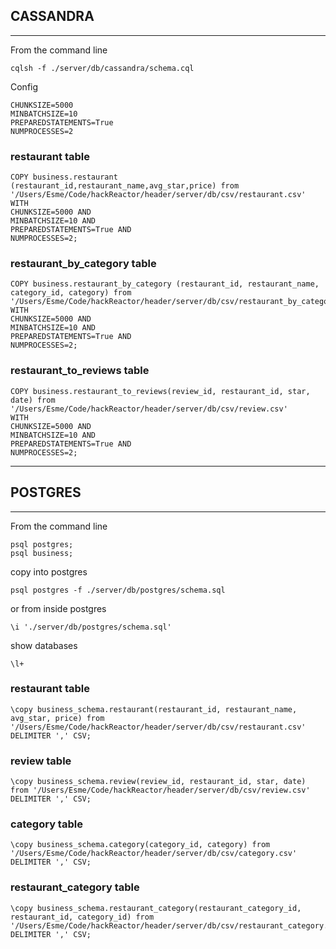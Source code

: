 ## CASSANDRA
------------
From the command line
```
cqlsh -f ./server/db/cassandra/schema.cql
```

Config
```
CHUNKSIZE=5000
MINBATCHSIZE=10
PREPAREDSTATEMENTS=True
NUMPROCESSES=2
```

### restaurant table
```
COPY business.restaurant (restaurant_id,restaurant_name,avg_star,price) from '/Users/Esme/Code/hackReactor/header/server/db/csv/restaurant.csv'
WITH
CHUNKSIZE=5000 AND
MINBATCHSIZE=10 AND
PREPAREDSTATEMENTS=True AND
NUMPROCESSES=2;
```
### restaurant_by_category table
```
COPY business.restaurant_by_category (restaurant_id, restaurant_name, category_id, category) from '/Users/Esme/Code/hackReactor/header/server/db/csv/restaurant_by_category.csv'
WITH
CHUNKSIZE=5000 AND
MINBATCHSIZE=10 AND
PREPAREDSTATEMENTS=True AND
NUMPROCESSES=2;
```
### restaurant_to_reviews table
```
COPY business.restaurant_to_reviews(review_id, restaurant_id, star, date) from '/Users/Esme/Code/hackReactor/header/server/db/csv/review.csv'
WITH
CHUNKSIZE=5000 AND
MINBATCHSIZE=10 AND
PREPAREDSTATEMENTS=True AND
NUMPROCESSES=2;
```
-----------
## POSTGRES
-----------

From the command line
```
psql postgres;
psql business;
```
copy into postgres
```
psql postgres -f ./server/db/postgres/schema.sql
```
or from inside postgres
```
\i './server/db/postgres/schema.sql'
```

show databases
```
\l+
```

### restaurant table
```
\copy business_schema.restaurant(restaurant_id, restaurant_name, avg_star, price) from '/Users/Esme/Code/hackReactor/header/server/db/csv/restaurant.csv' DELIMITER ',' CSV;
```
### review table
```
\copy business_schema.review(review_id, restaurant_id, star, date) from '/Users/Esme/Code/hackReactor/header/server/db/csv/review.csv' DELIMITER ',' CSV;
```
### category table
```
\copy business_schema.category(category_id, category) from '/Users/Esme/Code/hackReactor/header/server/db/csv/category.csv' DELIMITER ',' CSV;
```
### restaurant_category table
```
\copy business_schema.restaurant_category(restaurant_category_id, restaurant_id, category_id) from '/Users/Esme/Code/hackReactor/header/server/db/csv/restaurant_category.csv' DELIMITER ',' CSV;
```
